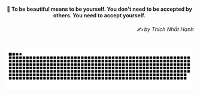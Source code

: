 <h4 align="center">
  💭 To be beautiful means to be yourself. You don't need to be accepted by others. You need to accept yourself.
  <h6 align="right">
    <i>
      ✍️ by Thích Nhất Hạnh
    </i>
  </h6>
</h4>

#

<picture>
  <source media="(prefers-color-scheme: dark)" srcset="https://raw.githubusercontent.com/sakshiagrwal/sakshiagrwal/output/github-snake-dark.svg">
  <source media="(prefers-color-scheme: light)" srcset="https://raw.githubusercontent.com/sakshiagrwal/sakshiagrwal/output/github-snake.svg">
  <img alt="snk" src="https://raw.githubusercontent.com/sakshiagrwal/sakshiagrwal/output/github-snake.svg">
</picture>
